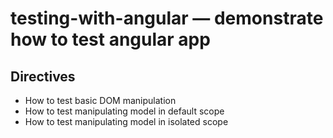 # testing-with-angular — demonstrate how to test angular app

## Directives

* How to test basic DOM manipulation
* How to test manipulating model in default scope
* How to test manipulating model in isolated scope

